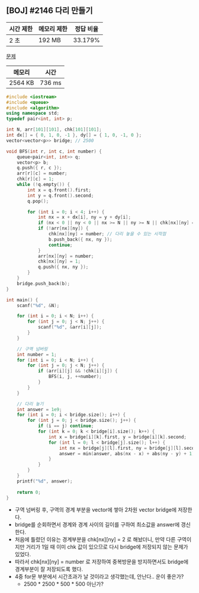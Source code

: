 ## [BOJ] #2146 다리 만들기

| 시간 제한 | 메모리 제한 | 정답 비율 |
| --------- | ----------- | --------- |
| 2 초      | 192 MB      | 33.179%   |

[문제](https://www.acmicpc.net/problem/2146)



| 메모리  | 시간   |
| ------- | ------ |
| 2564 KB | 736 ms |

```c++
#include <iostream>
#include <queue>
#include <algorithm>
using namespace std;
typedef pair<int, int> p;

int N, arr[101][101], chk[101][101];
int dx[] = { 0, 1, 0, -1 }, dy[] = { 1, 0, -1, 0 };
vector<vector<p>> bridge; // 2500

void BFS(int r, int c, int number) {
	queue<pair<int, int>> q;
	vector<p> b;
	q.push({ r, c });
	arr[r][c] = number;
	chk[r][c] = 1;
	while (!q.empty()) {
		int x = q.front().first;
		int y = q.front().second;
		q.pop();

		for (int i = 0; i < 4; i++) {
			int nx = x + dx[i], ny = y + dy[i];
			if (nx < 0 || ny < 0 || nx >= N || ny >= N || chk[nx][ny] == 1 || chk[nx][ny] == number) continue;
			if (!arr[nx][ny]) {
				chk[nx][ny] = number; // 다리 놓을 수 있는 시작점
				b.push_back({ nx, ny });
				continue;
			}
			arr[nx][ny] = number;
			chk[nx][ny] = 1;
			q.push({ nx, ny });
		}
	}
	bridge.push_back(b);
}

int main() {
	scanf("%d", &N);

	for (int i = 0; i < N; i++) {
		for (int j = 0; j < N; j++) {
			scanf("%d", &arr[i][j]);
		}
	}

	// 구역 넘버링
	int number = 1;
	for (int i = 0; i < N; i++) {
		for (int j = 0; j < N; j++) {
			if (arr[i][j] && !chk[i][j]) {
				BFS(i, j, ++number);
			}
		}
	}

	// 다리 놓기
	int answer = 1e9;
	for (int i = 0; i < bridge.size(); i++) {
		for (int j = 0; j < bridge.size(); j++) {
			if (i == j) continue;
			for (int k = 0; k < bridge[i].size(); k++) {
				int x = bridge[i][k].first, y = bridge[i][k].second;
				for (int l = 0; l < bridge[j].size(); l++) {
					int nx = bridge[j][l].first, ny = bridge[j][l].second;
					answer = min(answer, abs(nx - x) + abs(ny - y) + 1);
				}
			}
		}
	}
	printf("%d", answer);
	
	return 0;
}
```

- 구역 넘버링 후, 구역의 경계 부분을 vector에 쌓아 2차원 vector bridge에 저장한다.
- bridge를 순회하면서 경계와 경계 사이의 길이를 구하여 최소값을 answer에 갱신한다.
- 처음에 틀렸던 이유는 경계부분을 chk[nx]\[ny] = 2 로 해놨더니, 만약 다른 구역이지만 거리가 1일 때 이미 chk 값이 있으므로 다시 bridge에 저장되지 않는 문제가 있었다.
- 따라서 chk[nx]\[ny] = number 로 저장하여 중복방문을 방지하면서도 bridge에 경계부분이 잘 저장되도록 했다.
- 4중 for문 부분에서 시간초과가 날 것이라고 생각했는데, 안난다.. 운이 좋은가?
  - 2500 * 2500 * 500 * 500 아닌가?